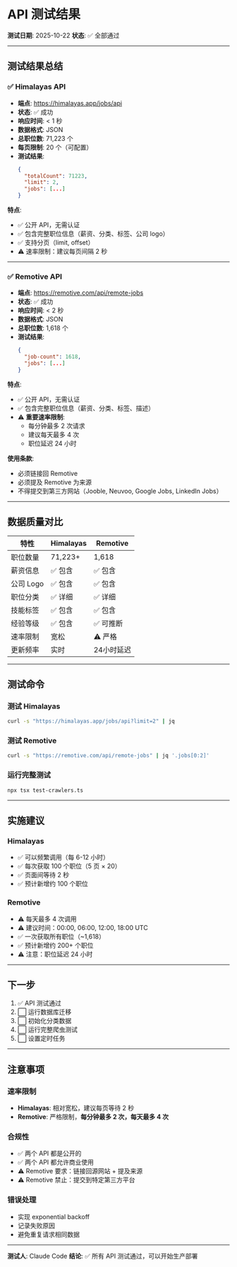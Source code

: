 # API 测试结果

**测试日期**: 2025-10-22
**状态**: ✅ 全部通过

---

## 测试结果总结

### ✅ Himalayas API

- **端点**: https://himalayas.app/jobs/api
- **状态**: ✅ 成功
- **响应时间**: < 1 秒
- **数据格式**: JSON
- **总职位数**: 71,223 个
- **每页限制**: 20 个（可配置）
- **测试结果**:
  ```json
  {
    "totalCount": 71223,
    "limit": 2,
    "jobs": [...]
  }
  ```

**特点**:

- ✅ 公开 API，无需认证
- ✅ 包含完整职位信息（薪资、分类、标签、公司 logo）
- ✅ 支持分页（limit, offset）
- ⚠️ 速率限制：建议每页间隔 2 秒

---

### ✅ Remotive API

- **端点**: https://remotive.com/api/remote-jobs
- **状态**: ✅ 成功
- **响应时间**: < 2 秒
- **数据格式**: JSON
- **总职位数**: 1,618 个
- **测试结果**:
  ```json
  {
    "job-count": 1618,
    "jobs": [...]
  }
  ```

**特点**:

- ✅ 公开 API，无需认证
- ✅ 包含完整职位信息（薪资、分类、标签、描述）
- ⚠️ **重要速率限制**:
  - 每分钟最多 2 次请求
  - 建议每天最多 4 次
  - 职位延迟 24 小时

**使用条款**:

- 必须链接回 Remotive
- 必须提及 Remotive 为来源
- 不得提交到第三方网站（Jooble, Neuvoo, Google Jobs, LinkedIn Jobs）

---

## 数据质量对比

| 特性      | Himalayas | Remotive   |
| --------- | --------- | ---------- |
| 职位数量  | 71,223+   | 1,618      |
| 薪资信息  | ✅ 包含   | ✅ 包含    |
| 公司 Logo | ✅ 包含   | ✅ 包含    |
| 职位分类  | ✅ 详细   | ✅ 详细    |
| 技能标签  | ✅ 包含   | ✅ 包含    |
| 经验等级  | ✅ 包含   | ✅ 可推断  |
| 速率限制  | 宽松      | ⚠️ 严格    |
| 更新频率  | 实时      | 24小时延迟 |

---

## 测试命令

### 测试 Himalayas

```bash
curl -s "https://himalayas.app/jobs/api?limit=2" | jq
```

### 测试 Remotive

```bash
curl -s "https://remotive.com/api/remote-jobs" | jq '.jobs[0:2]'
```

### 运行完整测试

```bash
npx tsx test-crawlers.ts
```

---

## 实施建议

### Himalayas

- ✅ 可以频繁调用（每 6-12 小时）
- ✅ 每次获取 100 个职位（5 页 × 20）
- ✅ 页面间等待 2 秒
- ✅ 预计新增约 100 个职位

### Remotive

- ⚠️ 每天最多 4 次调用
- ⚠️ 建议时间：00:00, 06:00, 12:00, 18:00 UTC
- ✅ 一次获取所有职位（~1,618）
- ✅ 预计新增约 200+ 个职位
- ⚠️ 注意：职位延迟 24 小时

---

## 下一步

1. ✅ API 测试通过
2. ⬜ 运行数据库迁移
3. ⬜ 初始化分类数据
4. ⬜ 运行完整爬虫测试
5. ⬜ 设置定时任务

---

## 注意事项

### 速率限制

- **Himalayas**: 相对宽松，建议每页等待 2 秒
- **Remotive**: 严格限制，**每分钟最多 2 次，每天最多 4 次**

### 合规性

- ✅ 两个 API 都是公开的
- ✅ 两个 API 都允许商业使用
- ⚠️ Remotive 要求：链接回源网站 + 提及来源
- ⚠️ Remotive 禁止：提交到特定第三方平台

### 错误处理

- 实现 exponential backoff
- 记录失败原因
- 避免重复请求相同数据

---

**测试人**: Claude Code
**结论**: ✅ 所有 API 测试通过，可以开始生产部署
